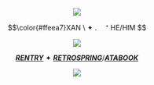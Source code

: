 <p align="center">
<img src="https://64.media.tumblr.com/c6e76f1cb837d3a1650ee5871b57d77b/cbdb59cd9bfe37e0-64/s400x600/e336d908b55ab730b3ac4811cf7c597080e9a035.pnj"/>
</p>
<p align="center">
$$\color{#ffeea7}XAN \  ✦ . 　⁺ HE/HIM $$ 
</p>
<p align="center">
<img src="https://files.catbox.moe/gw8hdv.png"/>
</p>

<div align="center">

[***RENTRY***](https://rentry.co/weza)  ✦  [***RETROSPRING***](https://retrospring.net/@darkspace)/[***ATABOOK***](https://lullaby.atabook.org)
<p align="center">
<img src="https://64.media.tumblr.com/714fc76aaa033f2c17f39c475f4d0f7f/cbdb59cd9bfe37e0-e9/s400x600/4441922fc0b5eb07ebeefc76ccce62d8764bd189.pnj"/>
</p>

